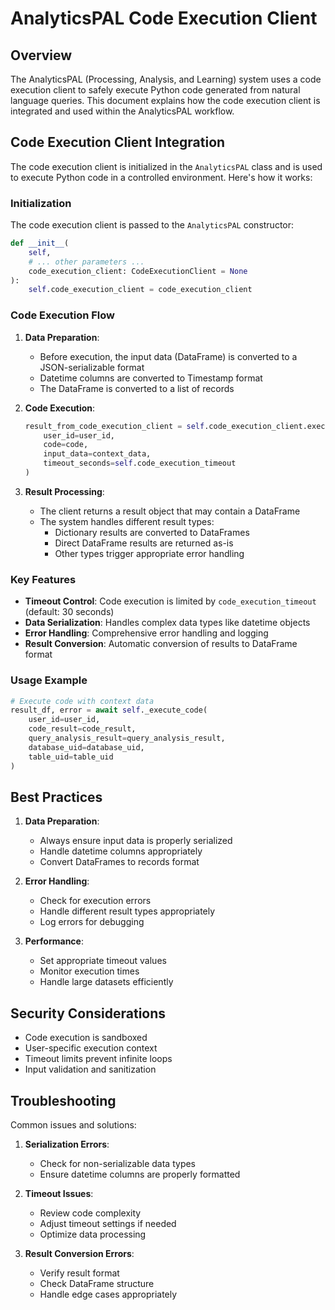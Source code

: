 # AnalyticsPAL Code Execution Client

## Overview

The AnalyticsPAL (Processing, Analysis, and Learning) system uses a code execution client to safely execute Python code generated from natural language queries. This document explains how the code execution client is integrated and used within the AnalyticsPAL workflow.

## Code Execution Client Integration

The code execution client is initialized in the `AnalyticsPAL` class and is used to execute Python code in a controlled environment. Here's how it works:

### Initialization

The code execution client is passed to the `AnalyticsPAL` constructor:

```python
def __init__(
    self,
    # ... other parameters ...
    code_execution_client: CodeExecutionClient = None
):
    self.code_execution_client = code_execution_client
```

### Code Execution Flow

1. **Data Preparation**:

   - Before execution, the input data (DataFrame) is converted to a JSON-serializable format
   - Datetime columns are converted to Timestamp format
   - The DataFrame is converted to a list of records

2. **Code Execution**:

   ```python
   result_from_code_execution_client = self.code_execution_client.execute_code_sync(
       user_id=user_id,
       code=code,
       input_data=context_data,
       timeout_seconds=self.code_execution_timeout
   )
   ```

3. **Result Processing**:
   - The client returns a result object that may contain a DataFrame
   - The system handles different result types:
     - Dictionary results are converted to DataFrames
     - Direct DataFrame results are returned as-is
     - Other types trigger appropriate error handling

### Key Features

- **Timeout Control**: Code execution is limited by `code_execution_timeout` (default: 30 seconds)
- **Data Serialization**: Handles complex data types like datetime objects
- **Error Handling**: Comprehensive error handling and logging
- **Result Conversion**: Automatic conversion of results to DataFrame format

### Usage Example

```python
# Execute code with context data
result_df, error = await self._execute_code(
    user_id=user_id,
    code_result=code_result,
    query_analysis_result=query_analysis_result,
    database_uid=database_uid,
    table_uid=table_uid
)
```

## Best Practices

1. **Data Preparation**:

   - Always ensure input data is properly serialized
   - Handle datetime columns appropriately
   - Convert DataFrames to records format

2. **Error Handling**:

   - Check for execution errors
   - Handle different result types appropriately
   - Log errors for debugging

3. **Performance**:
   - Set appropriate timeout values
   - Monitor execution times
   - Handle large datasets efficiently

## Security Considerations

- Code execution is sandboxed
- User-specific execution context
- Timeout limits prevent infinite loops
- Input validation and sanitization

## Troubleshooting

Common issues and solutions:

1. **Serialization Errors**:

   - Check for non-serializable data types
   - Ensure datetime columns are properly formatted

2. **Timeout Issues**:

   - Review code complexity
   - Adjust timeout settings if needed
   - Optimize data processing

3. **Result Conversion Errors**:
   - Verify result format
   - Check DataFrame structure
   - Handle edge cases appropriately
